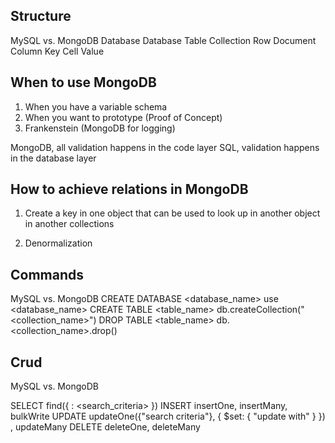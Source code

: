 ## Structure

MySQL     vs.      MongoDB
Database           Database
Table              Collection
Row                Document
Column             Key
Cell               Value

## When to use MongoDB

1. When you have a variable schema
2. When you want to prototype (Proof of Concept)
3. Frankenstein (MongoDB for logging)

MongoDB, all validation happens in the code layer
SQL, validation happens in the database layer


## How to achieve relations in MongoDB

1. Create a key in one object that can be used to look up in another object in another collections

2. Denormalization 


## Commands

MySQL                 vs.              MongoDB
CREATE DATABASE <database_name>        use <database_name> 
CREATE TABLE <table_name>              db.createCollection("<collection_name>")
DROP TABLE <table_name>                db.<collection_name>.drop()

## Crud

MySQL                 vs.              MongoDB

SELECT                                 find({ <key>: <search_criteria> })
INSERT                                 insertOne, insertMany, bulkWrite
UPDATE                                 updateOne({"search criteria"}, { $set: { "update with" } }) , updateMany
DELETE                                 deleteOne, deleteMany

